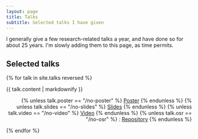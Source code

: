 ```yaml
---
layout: page
title: Talks
subtitle: Selected talks I have given
---
```


I generally give a few research-related talks a year, and have done so for about 25 years. I'm slowly adding them to this page, as time permits.

## Selected talks

{% for talk in site.talks reversed %}
  <p>{{ talk.content | markdownify }}
  <div align="right">
  {% unless talk.poster == "/no-poster" %}
  <a href="{{ talk.poster }}">Poster</a>
  {% endunless %}
  {% unless talk.slides == "/no-slides" %}
  <a href="{{ talk.slides }}">Slides</a>
  {% endunless %}
  {% unless talk.video == "/no-video" %}
  <a href="{{ talk.video }}">Video</a>
  {% endunless %}
  {% unless talk.osr == "/no-osr" %}
   : <a href="{{ talk.osr }}">Repository</a>
  {% endunless %}
  </div>
  </p>
{% endfor %}
 
